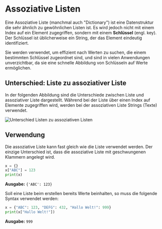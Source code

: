 # Assoziative Listen

Eine Assoziative Liste (manchmal auch "Dictionary") ist eine Datenstruktur
die sehr ähnlich zu gewöhnlichen Listen ist.
Es wird jedoch nicht mit einem Index auf ein Element zugegriffen,
sondern mit einem **Schlüssel** (engl. key). Der Schlüssel ist üblicherweise ein String,
der das Element eindeutig identifiziert.

Sie werden verwendet, um effizient nach Werten zu suchen, die einem bestimmten Schlüssel zugeordnet sind, und sind in vielen Anwendungen unverzichtbar, da sie eine schnelle Abbildung von Schlüsseln auf Werte ermöglichen.

## Unterschied: Liste zu assoziativer Liste

In der folgenden Abbildung sind die Unterschiede zwischen Liste und 
assoziativer Liste dargestellt.
Während bei der Liste über einen Index auf Elemente zugegriffen wird,
werden bei der assoziativen Liste Strings (Texte) verwendet.

![Unterschied Listen zu assoziativen Listen](./images/assocliste.png)

## Verwendung 

Die assoziative Liste kann fast gleich wie die Liste verwendet werden.
Der einzige Unterschied ist, dass die assoziative Liste mit 
geschwungenen Klammern angelegt wird.

```python
x = {}
x["ABC"] = 123
print(x)
```
**Ausgabe:** `{'ABC': 123}`

Soll eine Liste beim erstellen bereits Werte beinhalten,
so muss die folgende Syntax verwendet werden:

```python
x = {"ABC": 123, "DEFG": 432, "Hallo Welt!": 999}
print(x["Hallo Welt!"])
```
**Ausgabe:** `999`





